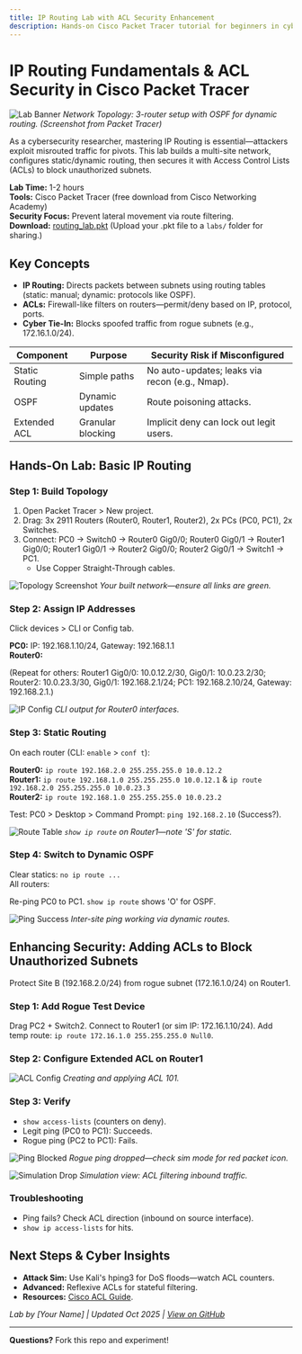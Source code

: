 ```yaml
---
title: IP Routing Lab with ACL Security Enhancement
description: Hands-on Cisco Packet Tracer tutorial for beginners in cybersecurity networking.
---
```


# IP Routing Fundamentals & ACL Security in Cisco Packet Tracer

![Lab Banner](images/topology.png)
*Network Topology: 3-router setup with OSPF for dynamic routing. (Screenshot from Packet Tracer)*

As a cybersecurity researcher, mastering IP Routing is essential—attackers exploit misrouted traffic for pivots. This lab builds a multi-site network, configures static/dynamic routing, then secures it with Access Control Lists (ACLs) to block unauthorized subnets. 

**Lab Time:** 1-2 hours  
**Tools:** Cisco Packet Tracer (free download from Cisco Networking Academy)  
**Security Focus:** Prevent lateral movement via route filtering.  
**Download:** [routing_lab.pkt](labs/routing_lab.pkt) (Upload your .pkt file to a `labs/` folder for sharing.)

## Key Concepts
- **IP Routing:** Directs packets between subnets using routing tables (static: manual; dynamic: protocols like OSPF).
- **ACLs:** Firewall-like filters on routers—permit/deny based on IP, protocol, ports.
- **Cyber Tie-In:** Blocks spoofed traffic from rogue subnets (e.g., 172.16.1.0/24).

| Component | Purpose | Security Risk if Misconfigured |
|-----------|---------|--------------------------------|
| Static Routing | Simple paths | No auto-updates; leaks via recon (e.g., Nmap). |
| OSPF | Dynamic updates | Route poisoning attacks. |
| Extended ACL | Granular blocking | Implicit deny can lock out legit users. |

## Hands-On Lab: Basic IP Routing

### Step 1: Build Topology
1. Open Packet Tracer > New project.
2. Drag: 3x 2911 Routers (Router0, Router1, Router2), 2x PCs (PC0, PC1), 2x Switches.
3. Connect: PC0 → Switch0 → Router0 Gig0/0; Router0 Gig0/1 → Router1 Gig0/0; Router1 Gig0/1 → Router2 Gig0/0; Router2 Gig0/1 → Switch1 → PC1.
   - Use Copper Straight-Through cables.

![Topology Screenshot](images/topology.png)
*Your built network—ensure all links are green.*

### Step 2: Assign IP Addresses
Click devices > CLI or Config tab.

**PC0:** IP: 192.168.1.10/24, Gateway: 192.168.1.1  
**Router0:**  



(Repeat for others: Router1 Gig0/0: 10.0.12.2/30, Gig0/1: 10.0.23.2/30; Router2: 10.0.23.3/30, Gig0/1: 192.168.2.1/24; PC1: 192.168.2.10/24, Gateway: 192.168.2.1.)

![IP Config](images/ip-config.png)
*CLI output for Router0 interfaces.*

### Step 3: Static Routing
On each router (CLI: `enable` > `conf t`):

**Router0:** `ip route 192.168.2.0 255.255.255.0 10.0.12.2`  
**Router1:** `ip route 192.168.1.0 255.255.255.0 10.0.12.1` & `ip route 192.168.2.0 255.255.255.0 10.0.23.3`  
**Router2:** `ip route 192.168.1.0 255.255.255.0 10.0.23.2`  

Test: PC0 > Desktop > Command Prompt: `ping 192.168.2.10` (Success?).

![Route Table](images/route-table.png)
*`show ip route` on Router1—note 'S' for static.*

### Step 4: Switch to Dynamic OSPF
Clear statics: `no ip route ...`  
All routers:  



Re-ping PC0 to PC1. `show ip route` shows 'O' for OSPF.

![Ping Success](images/ping-success.png)
*Inter-site ping working via dynamic routes.*

## Enhancing Security: Adding ACLs to Block Unauthorized Subnets

Protect Site B (192.168.2.0/24) from rogue subnet (172.16.1.0/24) on Router1.

### Step 1: Add Rogue Test Device
Drag PC2 + Switch2. Connect to Router1 (or sim IP: 172.16.1.10/24). Add temp route: `ip route 172.16.1.0 255.255.255.0 Null0`.

### Step 2: Configure Extended ACL on Router1


![ACL Config](images/acl-config.png)
*Creating and applying ACL 101.*

### Step 3: Verify
- `show access-lists` (counters on deny).  
- Legit ping (PC0 to PC1): Succeeds.  
- Rogue ping (PC2 to PC1): Fails.

![Ping Blocked](images/ping-blocked.png)
*Rogue ping dropped—check sim mode for red packet icon.*

![Simulation Drop](images/sim-mode.png)
*Simulation view: ACL filtering inbound traffic.*

### Troubleshooting
- Ping fails? Check ACL direction (inbound on source interface).  
- `show ip access-lists` for hits.

## Next Steps & Cyber Insights
- **Attack Sim:** Use Kali's hping3 for DoS floods—watch ACL counters.  
- **Advanced:** Reflexive ACLs for stateful filtering.  
- **Resources:** [Cisco ACL Guide](https://www.cisco.com/c/en/us/support/docs/ip/access-lists/13608-21.html).  

*Lab by [Your Name] | Updated Oct 2025 | [View on GitHub](https://github.com/yourusername/cyber-labs)*

---

**Questions?** Fork this repo and experiment!

